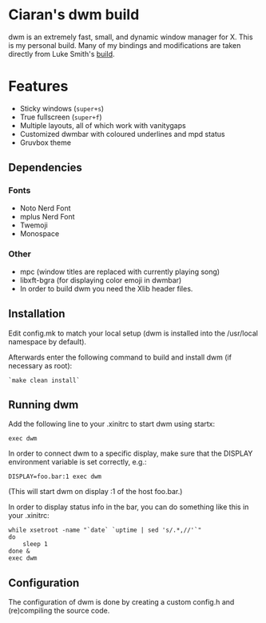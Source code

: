 # Ciaran's dwm build
dwm is an extremely fast, small, and dynamic window manager for X. This is my personal build. Many of my bindings and modifications are taken directly from Luke Smith's [build](https://github.com/LukeSmithxyz/dwm).

# Features
- Sticky windows (`super+s`)
- True fullscreen (`super+f`)
- Multiple layouts, all of which work with vanitygaps
- Customized dwmbar with coloured underlines and mpd status
- Gruvbox theme

## Dependencies
### Fonts
- Noto Nerd Font
- mplus Nerd Font
- Twemoji
- Monospace
### Other
- mpc (window titles are replaced with currently playing song)
- libxft-bgra (for displaying color emoji in dwmbar)
- In order to build dwm you need the Xlib header files.

## Installation
Edit config.mk to match your local setup (dwm is installed into
the /usr/local namespace by default).

Afterwards enter the following command to build and install dwm (if
necessary as root):

    `make clean install`


## Running dwm
Add the following line to your .xinitrc to start dwm using startx:

    exec dwm

In order to connect dwm to a specific display, make sure that
the DISPLAY environment variable is set correctly, e.g.:

    DISPLAY=foo.bar:1 exec dwm

(This will start dwm on display :1 of the host foo.bar.)

In order to display status info in the bar, you can do something
like this in your .xinitrc:

    while xsetroot -name "`date` `uptime | sed 's/.*,//'`"
    do
    	sleep 1
    done &
    exec dwm


## Configuration
The configuration of dwm is done by creating a custom config.h
and (re)compiling the source code.

